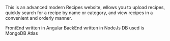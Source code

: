 This is an advanced modern Recipes website, שllows you to upload recipes, quickly search for a 
recipe by name or category, and view recipes in a convenient and orderly manner.

FrontEnd written in Angular
BackEnd written in NodeJs
DB used is MongoDB Atlas
